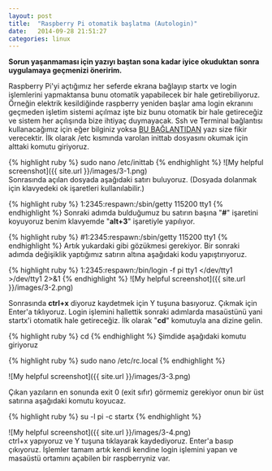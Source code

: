 ```yaml
---
layout: post
title:  "Raspberry Pi otomatik başlatma (Autologin)"
date:   2014-09-28 21:51:27
categories: linux
---
```

<b>Sorun yaşanmaması için yazıyı baştan sona kadar iyice okuduktan sonra uygulamaya geçmenizi öneririm.</b>

Raspberry Pi'yi açtığımız her seferde ekrana bağlayıp startx ve login işlemlerini yapmaktansa bunu otomatik yapabilecek bir hale getirebiliyoruz. Örneğin elektrik kesildiğinde raspberry yeniden başlar ama login ekranını geçmeden işletim sistemi açılmaz işte biz bunu otomatik bir hale getireceğiz ve sistem her açılışında bize ihtiyaç duymayacak. Ssh ve Terminal bağlantısı kullanacağımız için eğer bilginiz yoksa  [BU BAĞLANTIDAN][1] yazı size fikir verecektir. İlk olarak /etc kısmında varolan inittab dosyasını okumak için alttaki komutu giriyoruz.



{% highlight ruby %}
sudo nano /etc/inittab
{% endhighlight %}
![My helpful screenshot]({{ site.url }}/images/3-1.png)<br>
Sonrasında açılan dosyada aşağıdaki satırı buluyoruz. (Dosyada dolanmak için klavyedeki ok işaretleri kullanılabilir.)


{% highlight ruby %}
1:2345:respawn:/sbin/getty 115200 tty1
{% endhighlight %}
Sonraki adımda bulduğumuz bu satırın başına "<b>#</b>" işaretini koyuyoruz benim klavyemde  "<b>alt+3</b>" işaretiyle yapılıyor.


{% highlight ruby %}
#1:2345:respawn:/sbin/getty 115200 tty1
{% endhighlight %}
Artık yukardaki gibi gözükmesi gerekiyor. Bir sonraki adımda değişiklik yaptığımız satırın altına aşağıdaki kodu yapıştırıyoruz.

{% highlight ruby %}
1:2345:respawn:/bin/login -f pi tty1 </dev/tty1 >/dev/tty1 2>&1
{% endhighlight %}
![My helpful screenshot]({{ site.url }}/images/3-2.png)<br>

Sonrasında <b>ctrl+x</b> diyoruz kaydetmek için Y tuşuna basıyoruz. Çıkmak için Enter'a tıklıyoruz. Login işlemini hallettik sonraki adımlarda masaüstünü yani startx'i otomatik hale getireceğiz. İlk olarak "<b>cd</b>" komutuyla ana dizine gelin.


{% highlight ruby %}
cd
{% endhighlight %}
Şimdide aşağıdaki komutu giriyoruz

{% highlight ruby %}
sudo nano /etc/rc.local
{% endhighlight %}

![My helpful screenshot]({{ site.url }}/images/3-3.png)<br>

Çıkan yazıların en sonunda exit 0  (exit sıfır) görmemiz gerekiyor onun bir üst satırına aşağıdaki komutu koyucaz.

{% highlight ruby %}
su -l pi -c startx
{% endhighlight %}

![My helpful screenshot]({{ site.url }}/images/3-4.png)<br>
ctrl+x yapıyoruz ve Y tuşuna tıklayarak kaydediyoruz. Enter'a basıp çıkıyoruz. İşlemler tamam artık kendi kendine login işlemini yapan ve masaüstü ortamını açabilen bir raspberryniz var.

[1]: {{site.url}}/linux/2014/09/28/1.html
